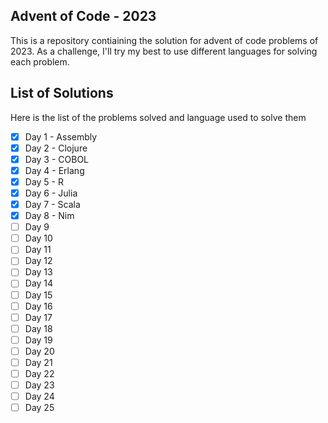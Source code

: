 ## Advent of Code - 2023

This is a repository contiaining the solution for advent of code problems of 2023. As a challenge, I'll try my best to use different languages for solving each problem.

## List of Solutions

Here is the list of the problems solved and language used to solve them

- [x] Day 1 - Assembly
- [x] Day 2 - Clojure
- [x] Day 3 - COBOL
- [x] Day 4 - Erlang
- [x] Day 5 - R
- [x] Day 6 - Julia
- [x] Day 7 - Scala
- [x] Day 8 - Nim
- [ ] Day 9
- [ ] Day 10
- [ ] Day 11
- [ ] Day 12
- [ ] Day 13
- [ ] Day 14
- [ ] Day 15
- [ ] Day 16
- [ ] Day 17
- [ ] Day 18
- [ ] Day 19
- [ ] Day 20
- [ ] Day 21
- [ ] Day 22
- [ ] Day 23
- [ ] Day 24
- [ ] Day 25
